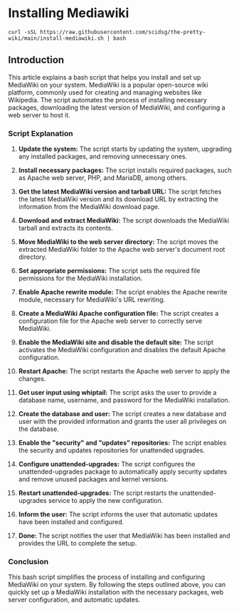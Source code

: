 # Installing Mediawiki

```
curl -sSL https://raw.githubusercontent.com/scidsg/the-pretty-wiki/main/install-mediawiki.sh | bash
```

## Introduction

This article explains a bash script that helps you install and set up MediaWiki on your system. MediaWiki is a popular open-source wiki platform, commonly used for creating and managing websites like Wikipedia. The script automates the process of installing necessary packages, downloading the latest version of MediaWiki, and configuring a web server to host it.

### Script Explanation

1. **Update the system:** The script starts by updating the system, upgrading any installed packages, and removing unnecessary ones.

2. **Install necessary packages:** The script installs required packages, such as Apache web server, PHP, and MariaDB, among others.

3. **Get the latest MediaWiki version and tarball URL:** The script fetches the latest MediaWiki version and its download URL by extracting the information from the MediaWiki download page.

4. **Download and extract MediaWiki:** The script downloads the MediaWiki tarball and extracts its contents.

5. **Move MediaWiki to the web server directory:** The script moves the extracted MediaWiki folder to the Apache web server's document root directory.

6. **Set appropriate permissions:** The script sets the required file permissions for the MediaWiki installation.

7. **Enable Apache rewrite module:** The script enables the Apache rewrite module, necessary for MediaWiki's URL rewriting.

8. **Create a MediaWiki Apache configuration file:** The script creates a configuration file for the Apache web server to correctly serve MediaWiki.

9. **Enable the MediaWiki site and disable the default site:** The script activates the MediaWiki configuration and disables the default Apache configuration.

10. **Restart Apache:** The script restarts the Apache web server to apply the changes.

11. **Get user input using whiptail:** The script asks the user to provide a database name, username, and password for the MediaWiki installation.

12. **Create the database and user:** The script creates a new database and user with the provided information and grants the user all privileges on the database.

13. **Enable the "security" and "updates" repositories:** The script enables the security and updates repositories for unattended upgrades.

14. **Configure unattended-upgrades:** The script configures the unattended-upgrades package to automatically apply security updates and remove unused packages and kernel versions.

15. **Restart unattended-upgrades:** The script restarts the unattended-upgrades service to apply the new configuration.

16. **Inform the user:** The script informs the user that automatic updates have been installed and configured.

17. **Done:** The script notifies the user that MediaWiki has been installed and provides the URL to complete the setup.

### Conclusion

This bash script simplifies the process of installing and configuring MediaWiki on your system. By following the steps outlined above, you can quickly set up a MediaWiki installation with the necessary packages, web server configuration, and automatic updates.
